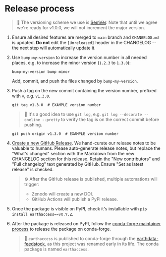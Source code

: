 # Release process

> :memo: The versioning scheme we use is [SemVer](http://semver.org/). Note that until
> we agree we're ready for v1.0.0, we will not increment the major version.

1. Ensure all desired features are merged to `main` branch and `CHANGELOG.md` is
   updated. **Do not** edit the `[Unreleased]` header in the CHANGELOG -- the next step
   will automatically update it.
1. Use `bump-my-version` to increase the version number in all needed places, e.g. to
   increase the minor version (`1.2.3` to `1.3.0`):

   ```plain
   bump-my-version bump minor
   ```

   Add, commit, and push the files changed by `bump-my-version`.
1. Push a tag on the new commit containing the version number, prefixed with `v`, e.g.
   `v1.3.0`.

   ```plain
   git tag v1.3.0  # EXAMPLE version number
   ```

   > :memo: It's a good idea to use `git log`, e.g. `git log --decorate --oneline
   > --pretty` to verify the tag is on the correct commit before pushing.

   ```plain
   git push origin v1.3.0  # EXAMPLE version number
   ```
1. [Create a new GitHub Release](https://github.com/nsidc/earthaccess/releases/new). We
   hand-curate our release notes to be valuable to humans. Please auto-generate
   release notes, but replace the "What's changed" section with the Markdown from the
   new CHANGELOG section for this release. Retain the "New contributors" and "Full
   changelog" text generated by GitHub. Ensure "Set as latest release" is checked.

   > :gear: After the GitHub release is published, multiple automations will trigger:
   >
   > - Zenodo will create a new DOI.
   > - GitHub Actions will publish a PyPI release.
1. Once the package is visible on PyPI, check it's installable with `pip install
   earthaccess==vX.Y.Z`.
1. After the package is released on PyPI, follow the
   [conda-forge maintainer process](https://conda-forge.org/docs/maintainer/) to release
   the package on conda-forge.

   > :memo: `earthaccess` is published to conda-forge through the
   > [earthdata-feedstock](https://github.com/conda-forge/earthdata-feedstock), as this
   > project was renamed early in its life. The conda package is named `earthaccess`.

